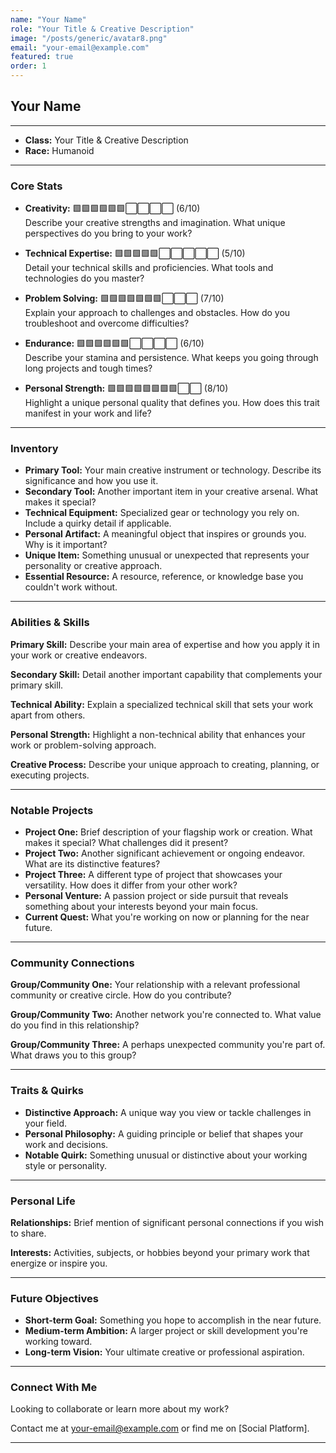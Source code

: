 ```yaml
---
name: "Your Name"
role: "Your Title & Creative Description"
image: "/posts/generic/avatar8.png" 
email: "your-email@example.com"
featured: true
order: 1
---
```


## **Your Name**
---

- **Class:** Your Title & Creative Description  
- **Race:** Humanoid

---

### **Core Stats**

- **Creativity:** 🟩🟩🟩🟩🟩🟩⬜⬜⬜⬜ (6/10)  
  Describe your creative strengths and imagination. What unique perspectives do you bring to your work?  

- **Technical Expertise:** 🟩🟩🟩🟩🟩⬜⬜⬜⬜⬜ (5/10)  
  Detail your technical skills and proficiencies. What tools and technologies do you master?

- **Problem Solving:** 🟩🟩🟩🟩🟩🟩🟩⬜⬜⬜ (7/10)  
  Explain your approach to challenges and obstacles. How do you troubleshoot and overcome difficulties?

- **Endurance:** 🟩🟩🟩🟩🟩🟩⬜⬜⬜⬜ (6/10)  
  Describe your stamina and persistence. What keeps you going through long projects and tough times?

- **Personal Strength:** 🟩🟩🟩🟩🟩🟩🟩🟩⬜⬜ (8/10)  
  Highlight a unique personal quality that defines you. How does this trait manifest in your work and life?

---

### **Inventory**

- **Primary Tool:** Your main creative instrument or technology. Describe its significance and how you use it.  
- **Secondary Tool:** Another important item in your creative arsenal. What makes it special?
- **Technical Equipment:** Specialized gear or technology you rely on. Include a quirky detail if applicable.
- **Personal Artifact:** A meaningful object that inspires or grounds you. Why is it important?
- **Unique Item:** Something unusual or unexpected that represents your personality or creative approach.
- **Essential Resource:** A resource, reference, or knowledge base you couldn't work without.

---

### **Abilities & Skills**

**Primary Skill:** Describe your main area of expertise and how you apply it in your work or creative endeavors.  

**Secondary Skill:** Detail another important capability that complements your primary skill.  

**Technical Ability:** Explain a specialized technical skill that sets your work apart from others.  

**Personal Strength:** Highlight a non-technical ability that enhances your work or problem-solving approach.  

**Creative Process:** Describe your unique approach to creating, planning, or executing projects.  

---

### **Notable Projects**

- **Project One:** Brief description of your flagship work or creation. What makes it special? What challenges did it present?  
- **Project Two:** Another significant achievement or ongoing endeavor. What are its distinctive features?  
- **Project Three:** A different type of project that showcases your versatility. How does it differ from your other work?  
- **Personal Venture:** A passion project or side pursuit that reveals something about your interests beyond your main focus.  
- **Current Quest:** What you're working on now or planning for the near future.

---

### **Community Connections**

**Group/Community One:** Your relationship with a relevant professional community or creative circle. How do you contribute?  

**Group/Community Two:** Another network you're connected to. What value do you find in this relationship?  

**Group/Community Three:** A perhaps unexpected community you're part of. What draws you to this group?

---

### **Traits & Quirks**

- **Distinctive Approach:** A unique way you view or tackle challenges in your field.  
- **Personal Philosophy:** A guiding principle or belief that shapes your work and decisions.  
- **Notable Quirk:** Something unusual or distinctive about your working style or personality.  

---

### **Personal Life**  
**Relationships:** Brief mention of significant personal connections if you wish to share.  

**Interests:** Activities, subjects, or hobbies beyond your primary work that energize or inspire you.  

---

### **Future Objectives**  

- **Short-term Goal:** Something you hope to accomplish in the near future.  
- **Medium-term Ambition:** A larger project or skill development you're working toward.  
- **Long-term Vision:** Your ultimate creative or professional aspiration.  

---

### **Connect With Me**

Looking to collaborate or learn more about my work?

Contact me at [your-email@example.com](mailto:your-email@example.com) or find me on [Social Platform].

---